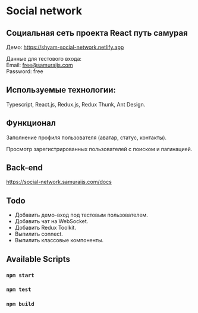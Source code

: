 # Social network

## Социальная сеть проекта React путь самурая 

Демо: https://shyam-social-network.netlify.app

Данные для тестового входа:<br>
Email: free@samuraijs.com<br>
Password: free

## Используемые технологии:

Typescript, React.js, Redux.js, Redux Thunk, Ant Design.

## Функционал
Заполнение профиля пользователя (аватар, статус, контакты).

Просмотр зарегистрированных пользователей с поиском и пагинацией.

## Back-end

https://social-network.samuraijs.com/docs

## Todo
* Добавить демо-вход под тестовым пользователем.
* Добавить чат на WebSocket.
* Добавить Redux Toolkit.
* Выпилить connect.
* Выпилить классовые компоненты.

## Available Scripts

### `npm start`

### `npm test`

### `npm build`